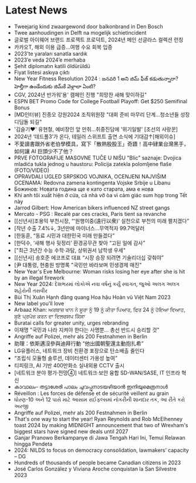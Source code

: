 # Latest News
-  Tweejarig kind zwaargewond door balkonbrand in Den Bosch
-  Twee aanhoudingen in Delft na mogelijk schietincident
-  글로벌 아이웨어 브랜드 프로젝트 프로덕트, 2024년 메인 선글라스 컬렉션 런칭
-  카카오T, 해외 이용 급증…여행 수요 회복 입증
-  2023'te yaraları sanatla sardık
-  2023’e veda 2024’e merhaba
-  Şehit diplomatın katili öldürüldü
-  Fiyat listesi askıya çıktı
-  New Year Fitness Resolution 2024 : జనవరి 1 అని జిమ్​ ఫీజ్ కడుతున్నారా? హెల్తీగా ఉండేందుకు జిమ్​కే వెళ్లాలా ఏంటి?
-  CGV, 2024년 반가워'용' 캠페인 진행 "희망찬 새해 맞이하길"
-  ESPN BET Promo Code for College Football Playoff: Get $250 Semifinal Bonus
-  [MD인터뷰] 진종오 강원2024 조직위원장 "대회 준비 마무리 단계...청소년들 성장 디딤돌 되길"
-  '김슬기♥' 유현철, 예비장인 앞 만취…취중진담에 '위기일발' [조선의 사랑꾼]
-  2024년 ‘데드풀3’가 온다, 테일러 스위프트 출연 소식에 기대감↑[해외이슈]
-  不愛讀書跟外省老伯學模具，寫下「散熱股股王」奇蹟！高中肄業台灣黑手，如何讓 AI 巨頭少不了他？
-  PRVE FOTOGRAFIJE MASOVNE TUČE U NIŠU "Blic" saznaje: Dvojica mladića tukla jednog u haustoru: Policija zatekla polomljene flaše (FOTO/VIDEO)
-  OPRAVDALI UGLED SRPSKOG VOJNIKA, OCENJENI NAJVIŠIM OCENAMA: Redovna zamena kontingenta Vojske Srbije u Libanu
-  Божинов: Новата година ще е като старата, ама е нова
-  Khi anh tôi xuất hiện ở cửa, cả nhà vỡ òa vì cảm giác sum họp trong Tết này
-  Jarrod Gilbert: How American bikers influenced NZ street gangs
-  Mercato - PSG : Recalé par ces cracks, Paris tient sa revanche
-  [[신년사]조용익 부천시장, “‘원행이중(遠行以衆)’ 실천으로 부천의 미래 펼치겠다”
-  [작년 수출 7.4%↓, 3년만에 마이너스…무역적자 99.7억달러
-  [한동훈, “동료 시민과 대한민국 미래 만들겠다”
-  [한덕수, ‘새해 행사 뒷정리’ 환경공무관 찾아 “고된 일에 감사”
-  ["최근 3년간 수능 수학·과탐, 상위권서 남학생 우세"
-  [[신년사] 송호준 에코프로 대표 “시장 승장 되려면 기술리더십 갖춰야”
-  [尹 대통령, 현충원 방명록 "국민만 바라보며 민생경제 매진"
-  New Year's Eve Melbourne: Woman risks losing her eye after she is hit by an illegal firework
-  New Year 2024: દેશભરમાં લોકોએ નવા વર્ષનું કર્યું સ્વાગત, જુઓ અલગ અલગ શહેરોની તસવીર
-  Bùi Thị Xuân Hạnh đăng quang Hoa hậu Hoàn vũ Việt Nam 2023
-  New label you'll love
-  Arbaaz Khan: ਅਰਬਾਜ਼ ਖਾਨ ਨੇ ਸ਼ੂਰਾ ਨੂੰ 19 ਨੂੰ ਕੀਤਾ ਪਿਆਰ, ਫਿਰ 24 ਨੂੰ ਹੋਇਆ ਵਿਆਹ, ਸੁਣੋ ਪ੍ਰਪੋਜ਼ ਕਰਨ ਦਾ ਦਿਲਚਸਪ ਕਿੱਸਾ
-  Buratai calls for greater unity, urges rebranding
-  이재명 "국민과 나라 지켜야 한다는 사명뿐... 총선 반드시 승리할 것"
-  Angriffe auf Polizei, mehr als 200 Festnahmen in Berlin
-  助理：依斯邁沒參與迪拜行動 “他出國朝聖還主動抱扎希”
-  LG유플러스, 네트워크 장비 친환경 포장으로 탄소배출 줄인다
-  “조립식 모듈형 솔루션, 데이터센터 가용성 높여”
-  티피링크, AI 기반 400만화소 실내외용 CCTV 출시
-  [네트워크 분야 평가·전망④] 네트워크·보안 융합 SD-WAN/SASE, IT 인프라 혁신
-  കാവാലം– തട്ടാശേരി പാലം ചുവപ്പുനാടയഴിയാൻ ഇനിയുമെത്രനാൾ
-  Réveillon : Les forces de défense et de sécurité veillent au grain
-  ધોરણ-10 અને 12 પાસે માટે આસામ રાઈફલ્સમાં નોકરીની શાનદાર તક, આ રીતે કરો અરજી
-  Angriffe auf Polizei, mehr als 200 Festnahmen in Berlin
-  That's one way to start the year! Ryan Reynolds and Rob McElhenney toast 2024 by making MIDNIGHT announcement that two of Wrexham's biggest stars have signed new deals until 2027
-  Ganjar Pranowo Berkampanye di Jawa Tengah Hari Ini, Temui Relawan hingga Pendeta
-  2024: NILDS to focus on democracy consolidation, lawmakers’ capacity – DG
-  Hundreds of thousands of people became Canadian citizens in 2023
-  José Carlos González y Viviana Aroche conquistan la San Silvestre 2023
